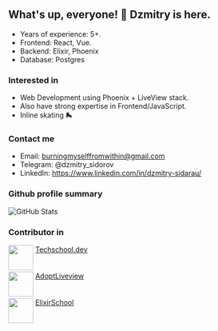 ## What's up, everyone! 👋 Dzmitry is here.

- Years of experience: 5+.
- Frontend: React, Vue.
- Backend: Elixir, Phoenix
- Database: Postgres

### Interested in

- Web Development using Phoenix + LiveView stack.
- Also have strong expertise in Frontend/JavaScript.
- Inline skating 🛼

### Contact me

- Email: burningmyselffromwithin@gmail.com
- Telegram: @dzmitry_sidorov
- LinkedIn: https://www.linkedin.com/in/dzmitry-sidarau/

### Github profile summary

![GitHub Stats](https://github-readme-stats.vercel.app/api?username=dmitry-sidorov&theme=dark&show_icons=true&hide_border=true&count_private=true)

### Contributor in

<div>
  <div style="width: fit-content;">
    <img src="https://ucarecdn.com/0c601611-edbf-4c11-a03c-b24460223e5e/" style="width: 50px; height: 50px;" />
    <a href="https://github.com/danielbergholz/techschool.dev" style="vertical-align: top;">Techschool.dev</a>
  </div>
  <div style="width: fit-content;">
    <img src="https://avatars.githubusercontent.com/u/166174744?s=200&v=4" style="width: 50px; height: 50px;" />
    <a href="https://github.com/adopt-liveview/adopt-liveview" style="vertical-align: top;">AdoptLiveview</a>
  </div>
  <div style="width: fit-content;">
    <img src="https://avatars.githubusercontent.com/u/17727647?s=200&v=4" style="width: 50px; height: 50px;" />
    <a href="https://github.com/elixirschool/elixirschool" style="vertical-align: top;">ElixirSchool</a>
  </div>
</div>

<!--
**dmitry-sidorov/dmitry-sidorov** is a ✨ _special_ ✨ repository because its `README.md` (this file) appears on your GitHub profile.

Here are some ideas to get you started:

- 🔭 I’m currently working on ...
- 🌱 I’m currently learning ...
- 👯 I’m looking to collaborate on ...
- 🤔 I’m looking for help with ...
- 💬 Ask me about ...
- 📫 How to reach me: ...
- 😄 Pronouns: ...
- ⚡ Fun fact: ...
-->
